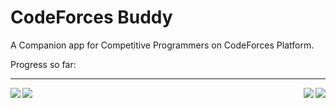 # CodeForces Buddy

A Companion app for Competitive Programmers on CodeForces Platform.

Progress so far:
___

<img align="left" src="https://user-images.githubusercontent.com/55924890/140410782-06a17bf2-e278-4cac-8049-4f6500b4a6f9.png">
<img align="right" src="https://user-images.githubusercontent.com/55924890/140410796-86f98021-a230-4fed-b73d-73051d0f6325.png">

<img align="left" src="https://user-images.githubusercontent.com/55924890/140410843-89af6fbb-8ee6-45c9-9937-718f400d1120.png">
<img align="right" src="https://user-images.githubusercontent.com/55924890/140410815-11922aef-ba7f-458d-a5c0-df0cd2875045.png">


